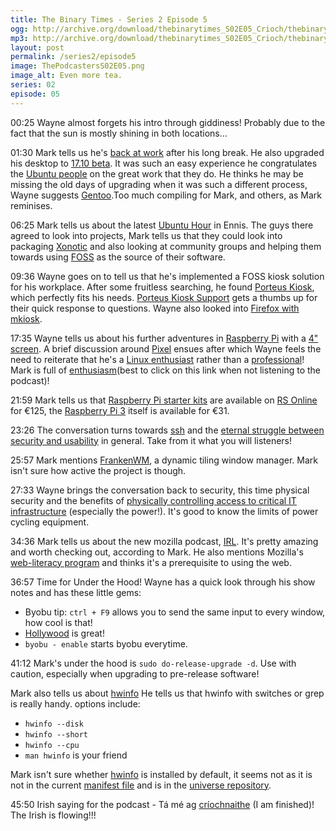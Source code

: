 ```yaml
---
title: The Binary Times - Series 2 Episode 5
ogg: http://archive.org/download/thebinarytimes_S02E05_Crioch/thebinarytimes_S02E05_Crioch.ogg
mp3: http://archive.org/download/thebinarytimes_S02E05_Crioch/thebinarytimes_S02E05_Crioch.mp3 
layout: post
permalink: /series2/episode5
image: ThePodcastersS02E05.png
image_alt: Even more tea.
series: 02
episode: 05
---
```

00:25 Wayne almost forgets his intro through giddiness! Probably due to the fact that the sun is mostly shining in both locations...

01:30 Mark tells us he's [back at work](https://kaiserhealthnews.files.wordpress.com/2012/01/welcome-back-512.jpg) after his long break. He also upgraded his desktop to [17.10 beta](http://cdimage.ubuntu.com/daily-live/current/). It was such an easy experience he congratulates the [Ubuntu people](https://insights.ubuntu.com/2015/12/14/ubuntu-is-about-people/) on the great work that they do. He thinks he may be missing the old days of upgrading when it was such a different process, Wayne suggests [Gentoo](https://www.gentoo.org/).Too much compiling for Mark, and others, as Mark reminises.

06:25 Mark tells us about the latest [Ubuntu Hour](https://wiki.ubuntu.com/Hour) in Ennis. The guys there agreed to look into projects, Mark tells us that they could look into packaging [Xonotic](http://www.xonotic.org/) and also looking at community groups and helping them towards using [FOSS](http://www.freeopensourcesoftware.org/index.php?title=Main_Page) as the source of their software.

09:36 Wayne goes on to tell us that he's implemented a FOSS kiosk solution for his workplace. After some fruitless searching, he found [Porteus Kiosk](http://porteus-kiosk.org/), which perfectly fits his needs. [Porteus Kiosk Support](http://porteus-kiosk.org/support.html) gets a thumbs up for their quick response to questions. Wayne also looked into [Firefox with mkiosk](https://addons.mozilla.org/en-gb/firefox/addon/mkiosk/).

17:35 Wayne tells us about his further adventures in [Raspberry Pi](https://www.raspberrypi.org/) with a [4" screen](http://www.waveshare.com/wiki/4inch_RPi_LCD_(A)). A brief discussion around [Pixel](https://www.raspberrypi.org/blog/introducing-pixel/) ensues after which Wayne feels the need to reiterate that he's a [Linux enthusiast](https://img0.etsystatic.com/053/0/9934273/il_340x270.726031344_fcgj.jpg) rather than a [professional](https://www.lpi.org/)! Mark is full of [enthusiasm](https://www.jamendo.com/track/616147/enthusiasm)(best to click on this link when not listening to the podcast)!

21:59 Mark tells us that [Raspberry Pi starter kits](http://ie.rs-online.com/web/p/processor-microcontroller-development-kits/8968119/) are available on [RS Online](http://ie.rs-online.com/web/) for €125, the [Raspberry Pi 3](http://ie.rs-online.com/web/p/processor-microcontroller-development-kits/8968660/) itself is available for €31.

23:26 The conversation turns towards [ssh](https://www.openssh.com/) and the [eternal struggle between security and usability](https://www.icyber-security.com/2017/07/15/dilemma-cyber-security-vs-convenience-vs-usability-i-just-cant-uninstall-whatsapp-here-is-why/) in general. Take from it what you will listeners!

25:57 Mark mentions [FrankenWM](https://github.com/sulami/frankenwm), a dynamic tiling window manager. Mark isn't sure how active the project is though.

27:33 Wayne brings the conversation back to security, this time physical security and the benefits of [physically controlling access to critical IT infrastructure](http://dilbert.com/strip/2008-12-07) (especially the power!). It's good to know the limits of power cycling equipment.

34:36 Mark tells us about the new mozilla podcast, [IRL](https://irlpodcast.org/). It's pretty amazing and worth checking out, according to Mark. He also mentions Mozilla's [web-literacy program](https://learning.mozilla.org/en-US/web-literacy) and thinks it's a prerequisite to using the web.

36:57 Time for Under the Hood! Wayne has a quick look through his show notes and has these little gems:
* Byobu tip: `ctrl + F9` allows you to send the same input to every window, how cool is that!
* [Hollywood](https://www.youtube.com/watch?v=rVMn3xk5mcY) is great!
* `byobu - enable` starts byobu everytime.

41:12 Mark's under the hood is `sudo do-release-upgrade -d`. Use with caution, especially when upgrading to pre-release software!

Mark also tells us about [hwinfo](https://github.com/openSUSE/hwinfo) He tells us that hwinfo with switches or grep is really handy. options include:
* `hwinfo --disk`
* `hwinfo --short`
* `hwinfo --cpu`
* `man hwinfo` is your friend

Mark isn't sure whether [hwinfo](https://packages.ubuntu.com/artful/hwinfo) is installed by default, it seems not as it is not in the current [manifest file](http://cdimage.ubuntu.com/daily-live/current/artful-desktop-amd64.manifest) and is in the [universe repository](https://help.ubuntu.com/community/Repositories/Ubuntu).

45:50 Irish saying for the podcast - T&aacute; m&eacute; ag [cr&iacute;ochnaithe](http://www.focloir.ie/en/dictionary/ei/finished) (I am finished)! The Irish is flowing!!!
